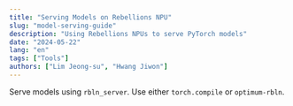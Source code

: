 ```yaml
---
title: "Serving Models on Rebellions NPU"
slug: "model-serving-guide"
description: "Using Rebellions NPUs to serve PyTorch models"
date: "2024-05-22"
lang: "en"
tags: ["Tools"]
authors: ["Lim Jeong-su", "Hwang Jiwon"]
---
```


Serve models using `rbln_server`. Use either `torch.compile` or `optimum-rbln`.